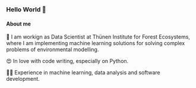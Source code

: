 ### Hello World 👋

#### About me

🌲  I am workign as Data Scientist at Thünen Institute for Forest Ecosystems, where I am implementing machine learning solutions for solving complex problems of environmental modelling.

😍 In love with code writing, especially on Python.

💪🏼 Experience in machine learning, data analysis and software development. 

